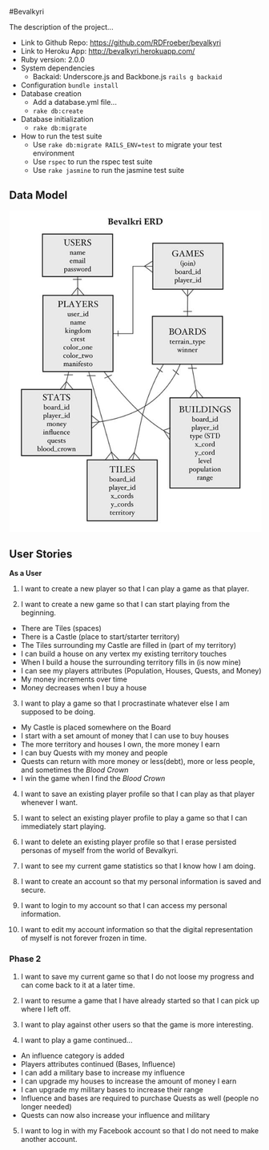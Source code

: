 #Bevalkyri

The description of the project...

+ Link to Github Repo: https://github.com/RDFroeber/bevalkyri
+ Link to Heroku App: http://bevalkyri.herokuapp.com/
+ Ruby version: 2.0.0
+ System dependencies
  * Backaid: Underscore.js and Backbone.js `rails g backaid`
+ Configuration
`bundle install`
+ Database creation
  * Add a database.yml file...
  * `rake db:create`
+ Database initialization
  * `rake db:migrate`  
+ How to run the test suite
  * Use `rake db:migrate RAILS_ENV=test` to migrate your test environment
  * Use `rspec` to run the rspec test suite
  * Use `rake jasmine` to run the jasmine test suite


## Data Model
![Entity Relationship Diagram](bevalkyriERD.jpg)

## User Stories
**As a User**

1. I want to create a new player so that I can play a game as that player.

2. I want to create a new game so that I can start playing from the beginning.
  * There are Tiles (spaces)
  * There is a Castle (place to start/starter territory)
  * The Tiles surrounding my Castle are filled in (part of my territory)
  * I can build a house on any vertex my existing territory touches
  * When I build a house the surrounding territory fills in (is now mine)
  * I can see my players attributes (Population, Houses, Quests, and Money)
  * My money increments over time
  * Money decreases when I buy a house

3. I want to play a game so that I procrastinate whatever else I am supposed to be doing.
  * My Castle is placed somewhere on the Board
  * I start with a set amount of money that I can use to buy houses
  * The more territory and houses I own, the more money I earn
  * I can buy Quests with my money and people
  * Quests can return with more money or less(debt), more or less people, and sometimes the *Blood Crown*
  * I win the game when I find the *Blood Crown*

4. I want to save an existing player profile so that I can play as that player whenever I want.

5. I want to select an existing player profile to play a game so that I can immediately start playing.

6. I want to delete an existing player profile so that I erase persisted personas of myself from the world of Bevalkyri.

7. I want to see my current game statistics so that I know how I am doing.

8. I want to create an account so that my personal information is saved and secure.

9. I want to login to my account so that I can access my personal information.

10. I want to edit my account information so that the digital representation of myself is not forever frozen in time.


### Phase 2

1. I want to save my current game so that I do not loose my progress and can come back to it at a later time.

2. I want to resume a game that I have already started so that I can pick up where I left off.

3. I want to play against other users so that the game is more interesting.

4. I want to play a game continued...
  * An influence category is added
  * Players attributes continued (Bases, Influence)
  * I can add a military base to increase my influence
  * I can upgrade my houses to increase the amount of money I earn
  * I can upgrade my military bases to increase their range
  * Influence and bases are required to purchase Quests as well (people no longer needed)
  * Quests can now also increase your influence and military

5. I want to log in with my Facebook account so that I do not need to make another account.